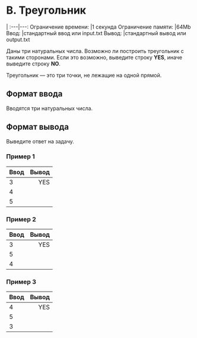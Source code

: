 ﻿# B. Треугольник
|
:---|---:
Ограничение времени:	|1 секунда
Ограничение памяти:	|64Mb
Ввод:	|стандартный ввод или input.txt
Вывод:	|стандартный вывод или output.txt

Даны три натуральных числа. Возможно ли построить треугольник с такими сторонами. Если это возможно, выведите строку __YES__, иначе выведите строку __NO__.

Треугольник — это три точки, не лежащие на одной прямой.

## Формат ввода
Вводятся три натуральных числа.

## Формат вывода
Выведите ответ на задачу.

### Пример 1
Ввод	|Вывод
:---|---:
3|YES
4|
5|

### Пример 2
Ввод	|Вывод
:---|---:
3|YES
5|
4|

### Пример 3
Ввод	|Вывод
:---|---:
4|YES
5|
3|
